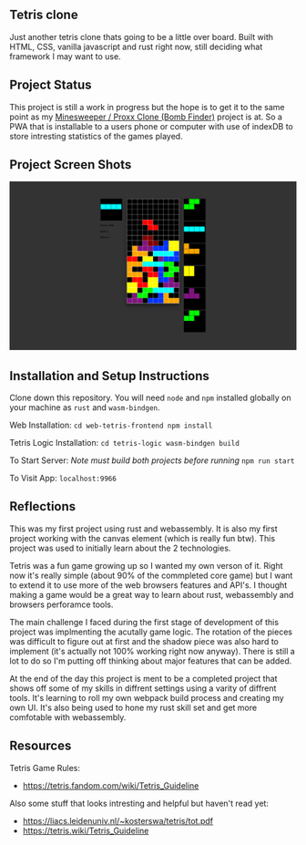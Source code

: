 ## Tetris clone
Just another tetris clone thats going to be a little over board.
Built with HTML, CSS, vanilla javascript and rust right now, still
deciding what framework I may want to use.

## Project Status
This project is still a work in progress but the hope is to get it to
the same point as my [Minesweeper / Proxx Clone (Bomb Finder)](https://github.com/AlecDivito/bomb-finder)
project is at. So a PWA that is installable to a users phone or computer
with use of indexDB to store intresting statistics of the games played.

## Project Screen Shots
![Screen shot of current build of tetris project](https://raw.githubusercontent.com/AlecDivito/alecdivito.github.io/master/src/images/tetris.png)

## Installation and Setup Instructions

Clone down this repository. You will need `node` and `npm` installed
globally on your machine as `rust` and `wasm-bindgen`.

Web Installation:
`
cd web-tetris-frontend
npm install
`

Tetris Logic Installation:
`
cd tetris-logic
wasm-bindgen build
`

To Start Server: *Note must build both projects before running*
`npm run start`

To Visit App:
`localhost:9966`

## Reflections

This was my first project using rust and webassembly. It is also my first
project working with the canvas element (which is really fun btw). This
project was used to initially learn about the 2 technologies.

Tetris was a fun game growing up so I wanted my own verson of it. Right now
it's really simple (about 90% of the commpleted core game) but I want to extend
it to use more of the web browsers features and API's. I thought making a game
would be a great way to learn about rust, webassembly and browsers perforamce
tools.

The main challenge I faced during the first stage of development of this project
was implmenting the acutally game logic. The rotation of the pieces was difficult
to figure out at first and the shadow piece was also hard to implement (it's
actually not 100% working right now anyway). There is still a lot to do so I'm
putting off thinking about major features that can be added.

At the end of the day this project is ment to be a completed project that shows
off some of my skills in diffrent settings using a varity of diffrent tools. It's
learning to roll my own webpack build process and creating my own UI. It's also
being used to hone my rust skill set and get more comfotable with webassembly.

## Resources
Tetris Game Rules:
- https://tetris.fandom.com/wiki/Tetris_Guideline

Also some stuff that looks intresting and helpful but haven't read yet:
- https://liacs.leidenuniv.nl/~kosterswa/tetris/tot.pdf
- https://tetris.wiki/Tetris_Guideline

